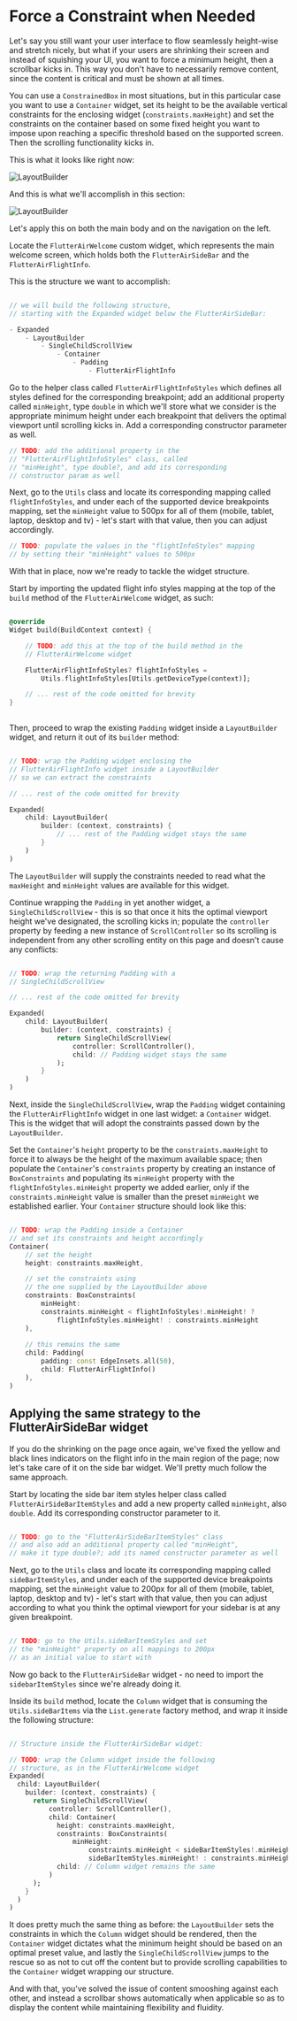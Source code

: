 # Force a Constraint when Needed

Let's say you still want your user interface to flow seamlessly height-wise and stretch nicely, but what if your users are shrinking their screen and instead of squishing your UI, you want to force a minimum height, then a scrollbar kicks in. This way you don't have to necessarily remove content, since the content is critical and must be shown at all times.

You can use a ```ConstrainedBox``` in most situations, but in this particular case you want to use a ```Container``` widget, set its height to be the available vertical constraints for the enclosing widget (```constraints.maxHeight```) and set the constraints on the container based on some fixed height you want to impose upon reaching a specific threshold based on the supported screen. Then the scrolling functionality kicks in.

This is what it looks like right now:

![LayoutBuilder](https://romanejaquez.github.io/responsive-ui-flutter-workshop/images/layoutconstraints_bad.gif)

And this is what we'll accomplish in this section:

![LayoutBuilder](https://romanejaquez.github.io/responsive-ui-flutter-workshop/images/layoutconstraints_scroll.gif)

Let's apply this on both the main body and on the navigation on the left.

Locate the ```FlutterAirWelcome``` custom widget, which represents the main welcome screen, which holds both the ```FlutterAirSideBar``` and the ```FlutterAirFlightInfo```.

This is the structure we want to accomplish:

```dart

// we will build the following structure, 
// starting with the Expanded widget below the FlutterAirSideBar:

- Expanded
    - LayoutBuilder
        - SingleChildScrollView
            - Container
                - Padding
                    - FlutterAirFlightInfo

```

Go to the helper class called ```FlutterAirFlightInfoStyles``` which defines all styles defined for the corresponding breakpoint; add an additional property called ```minHeight```, type ```double``` in which we'll store what we consider is the appropriate minimum height under each breakpoint that delivers the optimal viewport until scrolling kicks in. Add a corresponding constructor parameter as well.

```dart
// TODO: add the additional property in the
// "FlutterAirFlightInfoStyles" class, called
// "minHeight", type double?, and add its corresponding
// constructor param as well
```

Next, go to the ```Utils``` class and locate its corresponding mapping called ```flightInfoStyles```, and under each of the supported device breakpoints mapping, set the ```minHeight``` value to 500px for all of them (mobile, tablet, laptop, desktop and tv) - let's start with that value, then you can adjust accordingly.

```dart
// TODO: populate the values in the "flightInfoStyles" mapping
// by setting their "minHeight" values to 500px
```

With that in place, now we're ready to tackle the widget structure.

Start by importing the updated flight info styles mapping at the top of the ```build``` method of the ```FlutterAirWelcome``` widget, as such:

```dart

@override
Widget build(BuildContext context) {

    // TODO: add this at the top of the build method in the 
    // FlutterAirWelcome widget

    FlutterAirFlightInfoStyles? flightInfoStyles = 
        Utils.flightInfoStyles[Utils.getDeviceType(context)];

    // ... rest of the code omitted for brevity
}
    
```


Then, proceed to wrap the existing ```Padding``` widget inside a ```LayoutBuilder``` widget, and return it out of its ```builder``` method:


```dart

// TODO: wrap the Padding widget enclosing the
// FlutterAirFlightInfo widget inside a LayoutBuilder
// so we can extract the constraints 

// ... rest of the code omitted for brevity

Expanded(
    child: LayoutBuilder(
        builder: (context, constraints) {
            // ... rest of the Padding widget stays the same
        }
    )
)

```

The ```LayoutBuilder``` will supply the constraints needed to read what the ```maxHeight``` and ```minHeight``` values are available for this widget.

Continue wrapping the ```Padding``` in yet another widget, a ```SingleChildScrollView``` - this is so that once it hits the optimal viewport height we've designated, the scrolling kicks in; populate the ```controller``` property by feeding a new instance of ```ScrollController``` so its scrolling is independent from any other scrolling entity on this page and doesn't cause any conflicts:

```dart

// TODO: wrap the returning Padding with a
// SingleChildScrollView

// ... rest of the code omitted for brevity

Expanded(
    child: LayoutBuilder(
        builder: (context, constraints) {
            return SingleChildScrollView(
                controller: ScrollController(),
                child: // Padding widget stays the same
            );
        }
    )
)

```

Next, inside the ```SingleChildScrollView```, wrap the ```Padding``` widget containing the ```FlutterAirFlightInfo``` widget in one last widget:  a ```Container``` widget. This is the widget that will adopt the constraints passed down by the ```LayoutBuilder```.

Set the ```Container```'s ```height``` property to be the ```constraints.maxHeight``` to force it to always be the height of the maximum available space; then populate the ```Container```'s ```constraints``` property by creating an instance of ```BoxConstraints``` and populating its ```minHeight``` property with the ```flightInfoStyles.minHeight``` property we added earlier, only if the ```constraints.minHeight``` value is smaller than the preset ```minHeight``` we established earlier. Your ```Container``` structure should look like this:

```dart

// TODO: wrap the Padding inside a Container
// and set its constraints and height accordingly
Container(
    // set the height
    height: constraints.maxHeight,

    // set the constraints using
    // the one supplied by the LayoutBuilder above
    constraints: BoxConstraints(
        minHeight: 
        constraints.minHeight < flightInfoStyles!.minHeight! ? 
            flightInfoStyles.minHeight! : constraints.minHeight
    ),
    
    // this remains the same
    child: Padding(
        padding: const EdgeInsets.all(50),
        child: FlutterAirFlightInfo()
    ),
)
```

## Applying the same strategy to the FlutterAirSideBar widget

If you do the shrinking on the page once again, we've fixed the yellow and black lines indicators on the flight info in the main region of the page; now let's take care of it on the side bar widget. We'll pretty much follow the same approach.

Start by locating the side bar item styles helper class called ```FlutterAirSideBarItemStyles``` and add a new property called ```minHeight```, also ```double```. Add its corresponding constructor parameter to it.

```dart

// TODO: go to the "FlutterAirSideBarItemStyles" class
// and also add an additional property called "minHeight",
// make it type double?; add its named constructor parameter as well

```

Next, go to the ```Utils``` class and locate its corresponding mapping called ```sideBarItemStyles```, and under each of the supported device breakpoints mapping, set the ```minHeight``` value to 200px for all of them (mobile, tablet, laptop, desktop and tv) - let's start with that value, then you can adjust according to what you think the optimal viewport for your sidebar is at any given breakpoint.

```dart

// TODO: go to the Utils.sideBarItemStyles and set
// the "minHeight" property on all mappings to 200px
// as an initial value to start with

```


Now go back to the ```FlutterAirSideBar``` widget - no need to import the ```sidebarItemStyles``` since we're already doing it.

Inside its ```build``` method, locate the ```Column``` widget that is consuming the ```Utils.sideBarItems``` via the ```List.generate``` factory method, and wrap it inside the following structure:

```dart

// Structure inside the FlutterAirSideBar widget:

// TODO: wrap the Column widget inside the following
// structure, as in the FlutterAirWelcome widget
Expanded(
  child: LayoutBuilder(
    builder: (context, constraints) {
      return SingleChildScrollView(
          controller: ScrollController(),
          child: Container(
            height: constraints.maxHeight,
            constraints: BoxConstraints(
                minHeight: 
                    constraints.minHeight < sideBarItemStyles!.minHeight! ?
                    sideBarItemStyles.minHeight! : constraints.minHeight),
            child: // Column widget remains the same
          )
      );
    }
  )
)
```

It does pretty much the same thing as before: the ```LayoutBuilder``` sets the constraints in which the ```Column``` widget should be rendered, then the ```Container``` widget dictates what the minimum height should be based on an optimal preset value, and lastly the ```SingleChildScrollView``` jumps to the rescue so as not to cut off the content but to provide scrolling capabilities to the ```Container``` widget wrapping our structure.

And with that, you've solved the issue of content smooshing against each other, and instead a scrollbar shows automatically when applicable so as to display the content while maintaining flexibility and fluidity.
